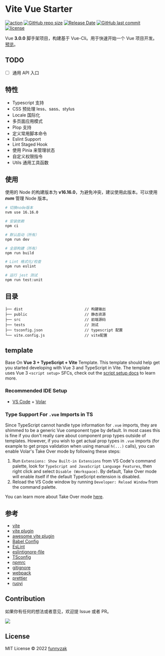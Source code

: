 # Vite Vue Starter

[![action][ci-image]][ci-url] [![GitHub repo size][repo-size-image]][repository-url] [![Release Date][rle-image]][rle-url] [![GitHub last commit][last-commit-image]][repository-url] [![license][license-image]][repository-url]

[ci-image]: https://img.shields.io/github/workflow/status/funnyzak/vite-vue-starter/Release
[ci-url]: https://github.com/funnyzak/vite-vue-starter/actions
[license-image]: https://img.shields.io/github/license/funnyzak/vite-vue-starter.svg?style=flat-square
[repository-url]: https://github.com/funnyzak/vite-vue-starter
[repo-size-image]: https://img.shields.io/github/repo-size/funnyzak/vite-vue-starter
[commit-activity-image]: https://img.shields.io/github/commit-activity/m/funnyzak/vite-vue-starter?style=flat-square
[last-commit-image]: https://img.shields.io/github/last-commit/funnyzak/vite-vue-starter?style=flat-square
[rle-image]: https://img.shields.io/github/release-date/funnyzak/vite-vue-starter.svg
[rle-url]: https://github.com/funnyzak/vite-vue-starter/releases/latest

Vue **3.0.0** 脚手架项目，构建基于 Vue-Cli。用于快速开始一个 Vue 项目开发。[预览](https://funnyzak.github.io/vite-vue-starter/)。

## TODO

- [ ] 通用 API 入口

## 特性

- Typescript 支持
- CSS 预处理 less、sass、stylus
- Locale 国际化
- 多页面应用模式
- Plop 支持
- 定义常用脚本命令
- Eslint Support
- Lint Staged Hook
- 使用 Pinia 来管理状态
- 自定义权限指令
- Utils 通用工具函数

## 使用

使用的 Node 的构建版本为 **v16.16.0**，为避免冲突，建议使用此版本。可以使用 **_nvm_** 管理 Node 版本。

```bash
# 切换node版本
nvm use 16.16.0

# 安装依赖
npm ci

# 默认启动（所有）
npm run dev

# 全部构建（所有）
npm run build

# Lint 格式化/检查
npm run eslint

# 运行 jest 测试
npm run test:unit
```

## 目录

    ├── dist                            // 构建输出
    ├── public                          // 静态资源
    ├── src                             // 前端源码
    ├── tests                           // 测试
    ├── tsconfig.json                   // typescript 配置
    └── vite.config.js                  // vite配置

## template

Base On **Vue 3 + TypeScript + Vite** Template. This template should help get you started developing with Vue 3 and TypeScript in Vite. The template uses Vue 3 `<script setup>` SFCs, check out the [script setup docs](https://v3.vuejs.org/api/sfc-script-setup.html#sfc-script-setup) to learn more.

### Recommended IDE Setup

- [VS Code](https://code.visualstudio.com/) + [Volar](https://marketplace.visualstudio.com/items?itemName=Vue.volar)

### Type Support For `.vue` Imports in TS

Since TypeScript cannot handle type information for `.vue` imports, they are shimmed to be a generic Vue component type by default. In most cases this is fine if you don't really care about component prop types outside of templates. However, if you wish to get actual prop types in `.vue` imports (for example to get props validation when using manual `h(...)` calls), you can enable Volar's Take Over mode by following these steps:

1. Run `Extensions: Show Built-in Extensions` from VS Code's command palette, look for `TypeScript and JavaScript Language Features`, then right click and select `Disable (Workspace)`. By default, Take Over mode will enable itself if the default TypeScript extension is disabled.
2. Reload the VS Code window by running `Developer: Reload Window` from the command palette.

You can learn more about Take Over mode [here](https://github.com/johnsoncodehk/volar/discussions/471).

## 参考

- [vite](https://cn.vitejs.dev/guide/features.htm)
- [vite plugin](https://cn.vitejs.dev/plugins/)
- [awesome vite plugin](https://github.com/vitejs/awesome-vite#plugins)
- [Babel Config](https://babel.docschina.org/docs/en/7.0.0/configuration/)
- [EsLint](https://eslint.org/docs/user-guide/configuring/)
- [eslintignore-file](https://eslint.org/docs/user-guide/configuring/ignoring-code#the-eslintignore-file)
- [TSconfig](https://www.typescriptlang.org/tsconfig/)
- [npmrc](https://docs.npmjs.com/cli/v7/configuring-npm/npmrc)
- [gitignore](https://git-scm.com/docs/gitignore)
- [webpack](https://webpack.docschina.org/guides/getting-started/)
- [prettier](https://prettier.io/docs/en/index.html)
- [ruoyi](https://github.dev/YunaiV/ruoyi-vue-pro/)

## Contribution

如果你有任何的想法或者意见，欢迎提 Issue 或者 PR。

<a href="https://github.com/funnyzak/vite-vue-starter/graphs/contributors">
  <img src="https://contrib.rocks/image?repo=funnyzak/vite-vue-starter" />
</a>

## License

MIT License © 2022 [funnyzak](https://github.com/funnyzak)

